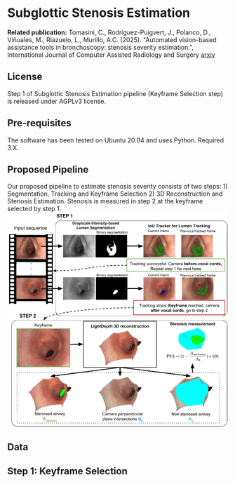 # Subglottic Stenosis Estimation
**Related publication:** Tomasini, C., Rodríguez-Puigvert, J., Polanco, D., Viñuales, M., Riazuelo, L., Murillo, A.C. (2025). "Automated vision-based assistance tools in bronchoscopy: stenosis severity estimation.", International Journal of Computer Assisted Radiology and Surgery [arxiv](https://arxiv.org/pdf/2505.05136)

## License 
Step 1 of Subglottic Stenosis Estimation pipeline (Keyframe Selection step) is released under AGPLv3 license.

## Pre-requisites
The software has been tested on Ubuntu 20.04 and uses Python. Required 3.X.

## Proposed Pipeline
Our proposed pipeline to estimate stenosis severity consists of two steps: 1) Segmentation, Tracking and Keyframe Selection 2) 3D Reconstruction and Stenosis Estimation. Stenosis is measured in step 2 at the keyframe selected by step 1.
![results](/images/pipeline_stenosis.png)

## Data

## Step 1: Keyframe Selection
